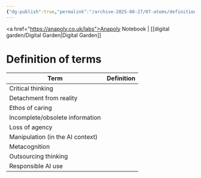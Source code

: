 ```yaml
---
{"dg-publish":true,"permalink":"/archive-2025-08-27/07-atoms/definition-of-terms/","created":"2025-08-14T11:35:45.150+01:00","updated":"2025-08-14T11:50:47.655+01:00"}
---
```


<a href="https://anapoly.co.uk/labs">Anapoly Notebook</a> | [[digital garden/Digital Garden\|Digital Garden]] 

# Definition of terms

| Term                             | Definition |
| -------------------------------- | ---------- |
| Critical thinking                |            |
| Detachment from reality          |            |
| Ethos of caring                  |            |
| Incomplete/obsolete information  |            |
| Loss of agency                   |            |
| Manipulation (in the AI context) |            |
| Metacognition                    |            |
| Outsourcing thinking             |            |
| Responsible AI use               |            |

